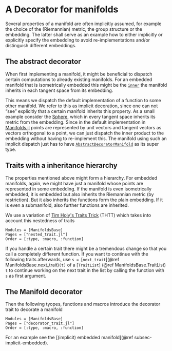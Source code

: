 # A Decorator for manifolds

Several properties of a manifold are often implicitly assumed, for example the choice of the (Riemannian) metric, the group structure or the embedding. The latter shall serve as an example how to either implicitly or explicitly specify the embedding to avoid re-implementations and/or distinguish different embeddings.

## The abstract decorator

When first implementing a manifold, it might be beneficial to dispatch certain computations to already existing manifolds.
For an embedded manifold that is isometrically embedded this might be the [`inner`](@ref) the manifold inherits in each tangent space from its embedding.

This means we dispatch the default implementation of a function to some other manifold.
We refer to this as implicit decoration, since one can not “see” explicitly that a certain manifold inherits this property.
As a small example consider the [Sphere](https://juliamanifolds.github.io/Manifolds.jl/latest/manifolds/sphere.html), which in every tangent space inherits its metric from the embedding. Since in the default implementation in [Manifolds.jl](https://juliamanifolds.github.io/Manifolds.jl/stable/) points are represented by unit vectors and tangent vectors as vectors orthogonal to a point, we can just dispatch the inner product to the embedding without having to re-implement this.
The manifold using such an implicit dispatch just has to have [`AbstractDecoratorManifold`](@ref) as its super type.

## Traits with a inheritance hierarchy

The properties mentioned above might form a hierarchy.
For embedded manifolds, again, we might have just a manifold whose points are represented in some embedding.
If the manifold is even isometrically embedded, it is embedded but also inherits the Riemannian metric (by restriction). But it also inherits the functions form the plain embedding.
If it is even a submanifold, also further functions are inherited.

We use a variation of [Tim Holy's Traits Trick](https://github.com/JuliaLang/julia/issues/2345#issuecomment-54537633) (THTT) which takes into account this nestedness of traits

```@autodocs
Modules = [ManifoldsBase]
Pages = ["nested_trait.jl"]
Order = [:type, :macro, :function]
```

If you handle a certain trait there might be a tremendous change so that you call a completely different function.
If you want to continue with the following traits afterwards, use `s = `[`next_trait`](@ref ManifoldsBase.next_trait)`(t)` of a [`TraitList`] (@ref ManifoldsBase.TraitList) `t` to continue working on the next trait in the list by calling the function with `s` as first argument.

## The Manifold decorator

Then the following tyopes, functions and macros introduce the decorator trait to decorate a manifold

```@autodocs
Modules = [ManifoldsBase]
Pages = ["decorator_trait.jl"]
Order = [:type, :macro, :function]
```

For an example see the [(implicit) embedded manifold](@ref subsec-implicit-embedded).
